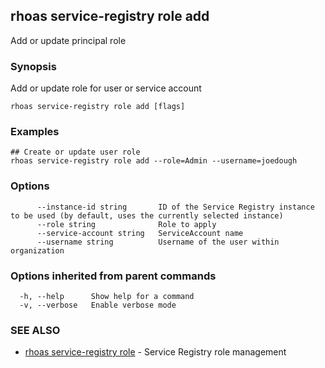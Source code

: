 ## rhoas service-registry role add

Add or update principal role

### Synopsis

Add or update role for user or service account

```
rhoas service-registry role add [flags]
```

### Examples

```
## Create or update user role
rhoas service-registry role add --role=Admin --username=joedough

```

### Options

```
      --instance-id string       ID of the Service Registry instance to be used (by default, uses the currently selected instance)
      --role string              Role to apply
      --service-account string   ServiceAccount name
      --username string          Username of the user within organization
```

### Options inherited from parent commands

```
  -h, --help      Show help for a command
  -v, --verbose   Enable verbose mode
```

### SEE ALSO

* [rhoas service-registry role](rhoas_service-registry_role.md)	 - Service Registry role management

